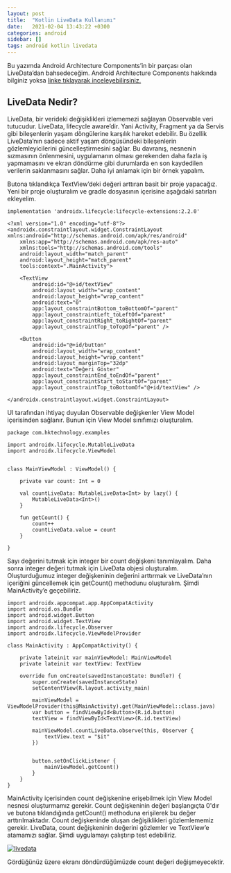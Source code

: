 ```yaml
---
layout: post
title:  "Kotlin LiveData Kullanımı"
date:   2021-02-04 13:43:22 +0300
categories: android 
sidebar: []
tags: android kotlin livedata
---
```


Bu yazımda Android Architecture Components’in bir parçası olan LiveData’dan bahsedeceğim. Android Architecture Components hakkında bilginiz yoksa [linke tıklayarak inceleyebilirsiniz.](https://developer.android.com/jetpack/guide)

## LiveData Nedir?

LiveData, bir verideki değişiklikleri izlememezi sağlayan Observable veri tutucudur. LiveData, lifecycle aware’dir. Yani Activity, Fragment ya da Servis gibi bileşenlerin yaşam döngülerine karşılık hareket edebilir. Bu özellik LiveData’nın sadece aktif yaşam döngüsündeki bileşenlerin gözlemleyicilerini güncelleştirmesini sağlar. Bu davranış, nesnenin sızmasının önlenmesini, uygulamanın olması gerekenden daha fazla iş yapmamasını ve ekran döndürme gibi durumlarda en son kaydedilen verilerin saklanmasını sağlar. Daha iyi anlamak için bir örnek yapalım.

Butona tıklandıkça TextView’deki değeri arttıran basit bir proje yapacağız. Yeni bir proje oluşturalım ve gradle dosyasının içerisine aşağıdaki satırları ekleyelim.

```
implementation 'androidx.lifecycle:lifecycle-extensions:2.2.0'
```

```
<?xml version="1.0" encoding="utf-8"?>
<androidx.constraintlayout.widget.ConstraintLayout xmlns:android="http://schemas.android.com/apk/res/android"
    xmlns:app="http://schemas.android.com/apk/res-auto"
    xmlns:tools="http://schemas.android.com/tools"
    android:layout_width="match_parent"
    android:layout_height="match_parent"
    tools:context=".MainActivity">

    <TextView
        android:id="@+id/textView"
        android:layout_width="wrap_content"
        android:layout_height="wrap_content"
        android:text="0"
        app:layout_constraintBottom_toBottomOf="parent"
        app:layout_constraintLeft_toLeftOf="parent"
        app:layout_constraintRight_toRightOf="parent"
        app:layout_constraintTop_toTopOf="parent" />

    <Button
        android:id="@+id/button"
        android:layout_width="wrap_content"
        android:layout_height="wrap_content"
        android:layout_marginTop="32dp"
        android:text="Değeri Göster"
        app:layout_constraintEnd_toEndOf="parent"
        app:layout_constraintStart_toStartOf="parent"
        app:layout_constraintTop_toBottomOf="@+id/textView" />

</androidx.constraintlayout.widget.ConstraintLayout>
```

UI tarafından ihtiyaç duyulan Observable değişkenler View Model içerisinden sağlanır. Bunun için View Model sınıfımızı oluşturalım.

```
package com.hktechnology.examples

import androidx.lifecycle.MutableLiveData
import androidx.lifecycle.ViewModel


class MainViewModel : ViewModel() {

    private var count: Int = 0

    val countLiveData: MutableLiveData<Int> by lazy() {
        MutableLiveData<Int>()
    }

    fun getCount() {
        count++
        countLiveData.value = count
    }

}
```

Sayı değerini tutmak için integer bir count değişkeni tanımlayalım. Daha sonra integer değeri tutmak için LiveData objesi oluşturalım. Oluşturduğumuz integer değişkeninin değerini arttırmak ve LiveData’nın içeriğini güncellemek için getCount() methodunu oluşturalım. Şimdi MainActivity’e geçebiliriz.

```
import androidx.appcompat.app.AppCompatActivity
import android.os.Bundle
import android.widget.Button
import android.widget.TextView
import androidx.lifecycle.Observer
import androidx.lifecycle.ViewModelProvider

class MainActivity : AppCompatActivity() {

    private lateinit var mainViewModel: MainViewModel
    private lateinit var textView: TextView

    override fun onCreate(savedInstanceState: Bundle?) {
        super.onCreate(savedInstanceState)
        setContentView(R.layout.activity_main)

        mainViewModel = ViewModelProvider(this@MainActivity).get(MainViewModel::class.java)
        var button = findViewById<Button>(R.id.button)
        textView = findViewById<TextView>(R.id.textView)

        mainViewModel.countLiveData.observe(this, Observer {
            textView.text = "$it"
        })


        button.setOnClickListener {
            mainViewModel.getCount()
        }
    }
}
``` 

MainActivity içerisinden count değişkenine erişebilmek için View Model nesnesi oluşturmamız gerekir. Count değişkeninin değeri başlangıçta 0'dır ve butona tıklandığında getCount() methoduna erişilerek bu değer arttırılmaktadır. Count değişkeninde oluşan değişiklikleri gözlemlememiz gerekir. LiveData, count değişkeninin değerini gözlemler ve TextView’e atamamızı sağlar.
Şimdi uygulamayı çalıştırıp test edebiliriz.

<a href="https://imgbb.com/"><img src="https://i.ibb.co/SXRdwLb/livedata.gif" alt="livedata" border="0"></a>

Gördüğünüz üzere ekranı döndürdüğümüzde count değeri değişmeyecektir. 
